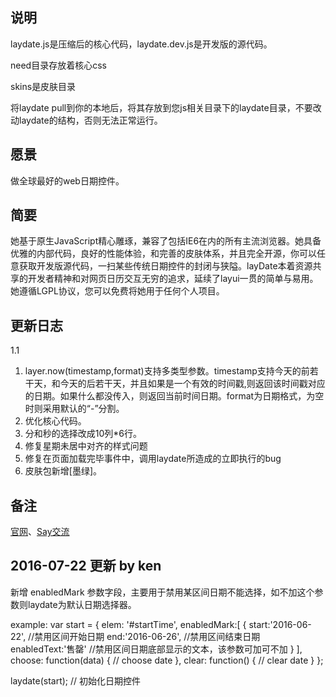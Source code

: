 ﻿## 说明
laydate.js是压缩后的核心代码，laydate.dev.js是开发版的源代码。

need目录存放着核心css

skins是皮肤目录

将laydate pull到你的本地后，将其存放到您js相关目录下的laydate目录，不要改动laydate的结构，否则无法正常运行。

## 愿景
做全球最好的web日期控件。


## 简要
她基于原生JavaScript精心雕琢，兼容了包括IE6在内的所有主流浏览器。她具备优雅的内部代码，良好的性能体验，和完善的皮肤体系，并且完全开源，你可以任意获取开发版源代码，一扫某些传统日期控件的封闭与狭隘。layDate本着资源共享的开发者精神和对网页日历交互无穷的追求，延续了layui一贯的简单与易用。她遵循LGPL协议，您可以免费将她用于任何个人项目。

## 更新日志

1.1

1. layer.now(timestamp,format)支持多类型参数。timestamp支持今天的前若干天，和今天的后若干天，并且如果是一个有效的时间戳,则返回该时间戳对应的日期。如果什么都没传入，则返回当前时间日期。format为日期格式，为空时则采用默认的“-”分割。
2. 优化核心代码。
3. 分和秒的选择改成10列*6行。
4. 修复星期未居中对齐的样式问题
5. 修复在页面加载完毕事件中，调用laydate所造成的立即执行的bug
6. 皮肤包新增[墨绿]。

## 备注
[官网](http://sentsin.com/layui/laydate/)、[Say交流](http://say.sentsin.com/home-58.html)

## 2016-07-22 更新 by ken
新增 enabledMark 参数字段，主要用于禁用某区间日期不能选择，如不加这个参数则laydate为默认日期选择器。

example:
var start = {
    elem: '#startTime',
    enabledMark:[
        {
            start:'2016-06-22', //禁用区间开始日期
            end:'2016-06-26',  //禁用区间结束日期
            enabledText:'售罄'  //禁用区间日期底部显示的文本，该参数可加可不加
        }
    ],
    choose: function(data) {
        // choose date
    },
    clear: function() {
        // clear date
    }
};

laydate(start); // 初始化日期控件